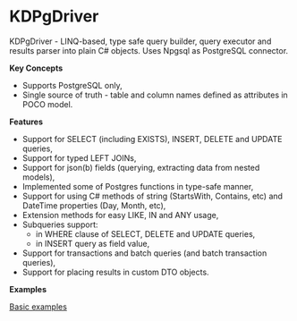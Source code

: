 KDPgDriver
======

KDPgDriver - LINQ-based, type safe query builder, query executor and results parser into plain C# objects.
Uses Npgsql as PostgreSQL connector.

**Key Concepts**

* Supports PostgreSQL only,
* Single source of truth - table and column names defined as attributes in POCO model.

**Features**

* Support for SELECT (including EXISTS), INSERT, DELETE and UPDATE queries,
* Support for typed LEFT JOINs,
* Support for json(b) fields (querying, extracting data from nested models),
* Implemented some of Postgres functions in type-safe manner,
* Support for using C# methods of string (StartsWith, Contains, etc) and DateTime properties (Day, Month, etc),
* Extension methods for easy LIKE, IN and ANY usage,
* Subqueries support:
  * in WHERE clause of SELECT, DELETE and UPDATE queries,
  * in INSERT query as field value,
* Support for transactions and batch queries (and batch transaction queries),
* Support for placing results in custom DTO objects.

**Examples**

[Basic examples](examples.md)